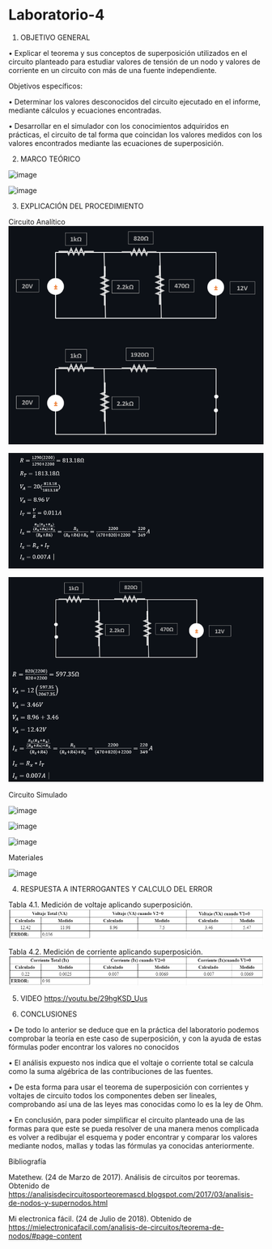 # Laboratorio-4

1. OBJETIVO GENERAL 

•	Explicar el teorema y sus conceptos de superposición utilizados en el circuito planteado para estudiar valores de tensión de un nodo y valores de corriente en un circuito con más de una fuente independiente. 

Objetivos específicos:

•	Determinar los valores desconocidos del circuito ejecutado en el informe, mediante cálculos y ecuaciones encontradas.

•	Desarrollar en el simulador con los conocimientos adquiridos en prácticas, el circuito de tal forma que coincidan los valores medidos con los valores encontrados mediante las ecuaciones de superposición.
    
2. MARCO TEÓRICO

![image](https://user-images.githubusercontent.com/84789076/125872058-5b5733ac-da19-4e4f-b87b-5bf9aabd798c.png)

![image](https://user-images.githubusercontent.com/84789076/125872072-79906dbe-0194-4b70-9863-7fa1e20031bb.png)



3. EXPLICACIÓN DEL PROCEDIMIENTO

Circuito Analítico
![](Img/1..PNG)

![](Img/2..PNG)

![](Img/3...PNG)

Circuito Simulado

![image](https://user-images.githubusercontent.com/84789076/125872437-bc0abc6c-f76c-46ab-b18c-1d43fdcbe823.png)

![image](https://user-images.githubusercontent.com/84789076/125872460-91148ab8-4c3d-4497-95c1-52d3d6080aa4.png)

![image](https://user-images.githubusercontent.com/84789076/125872755-33cc82c8-41f5-42f1-ab53-5bc4f913f21b.png)


Materiales

![image](https://user-images.githubusercontent.com/84789076/125872480-ce09cd34-3fa6-44c5-9bd3-5869a578de35.png)


4. RESPUESTA A INTERROGANTES Y CALCULO DEL ERROR

Tabla 4.1. Medición de voltaje aplicando superposición.
![](Img/tb1.PNG)

Tabla 4.2. Medición de corriente aplicando superposición.
![](Img/tb2.PNG)

5. VIDEO
https://youtu.be/29hgKSD_Uus

6. CONCLUSIONES

•	De todo lo anterior se deduce que en la práctica del laboratorio podemos comprobar la teoría en este caso de superposición, y con la ayuda de estas fórmulas poder encontrar los valores no conocidos

•	El análisis expuesto nos indica que el voltaje o corriente total se calcula como la suma algébrica de las contribuciones de las fuentes.

•	De esta forma para usar el teorema de superposición con corrientes y voltajes de circuito todos los componentes deben ser lineales, comprobando así una de las leyes mas conocidas como lo es la ley de Ohm. 

•	En conclusión, para poder simplificar el circuito planteado una de las formas para que este se pueda resolver de una manera menos complicada es volver a redibujar el esquema y poder encontrar y comparar los valores mediante nodos, mallas y todas las fórmulas ya conocidas anteriormente.

Bibliografía 

Matethew. (24 de Marzo de 2017). Análisis de circuitos por teoremas. Obtenido de https://analisisdecircuitosporteoremascd.blogspot.com/2017/03/analisis-de-nodos-y-supernodos.html

Mi electronica fácil. (24 de Julio de 2018). Obtenido de https://mielectronicafacil.com/analisis-de-circuitos/teorema-de-nodos/#page-content
